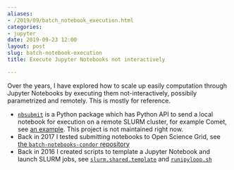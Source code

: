```yaml
---
aliases:
- /2019/09/batch_notebook_execution.html
categories:
- jupyter
date: 2019-09-23 12:00
layout: post
slug: batch-notebook-execution
title: Execute Jupyter Notebooks not interactively

---
```


Over the years, I have explored how to scale up easily computation through
Jupyter Notebooks by executing them not-interactively, possibily parametrized
and remotely. This is mostly for reference.

* [`nbsubmit`](https://github.com/zonca/nbsubmit) is a Python package which has Python API to send a local notebook for execution on a remote SLURM cluster, for example Comet, see [an example](https://github.com/zonca/nbsubmit/blob/master/example/multiple_jobs/submit_multiple_jobs.ipynb). This project is not maintained right now.
* Back in 2017 I tested submitting notebooks to Open Science Grid, see [the `batch-notebooks-condor` repository](https://github.com/zonca/batch-notebooks-condor)
* Back in 2016 I created scripts to template a Jupyter Notebook and launch SLURM jobs, see [`slurm.shared.template`](https://github.com/sdsc/sdsc-summer-institute-2016/blob/master/hpc3_python_hpc/slurm.shared.template) and [`runipyloop.sh`](https://github.com/sdsc/sdsc-summer-institute-2016/blob/master/hpc3_python_hpc/runipyloop.sh)
